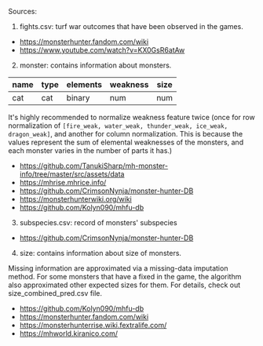 Sources: 
1. fights.csv: turf war outcomes that have been observed in the games.
- https://monsterhunter.fandom.com/wiki
- https://www.youtube.com/watch?v=KX0GsR6atAw

2. monster: contains information about monsters.

| name | type | elements | weakness | size |  
|------|------|----------|----------|------|
| cat  | cat  | binary   | num      | num  |

It's highly recommended to normalize weakness feature twice (once for row normalization
of `[fire_weak, water_weak, thunder_weak, ice_weak, dragon_weak]`, and another
for column normalization. This is because the values represent the sum of elemental weaknesses 
of the monsters, and each monster varies in the number of parts it has.)

- https://github.com/TanukiSharp/mh-monster-info/tree/master/src/assets/data
- https://mhrise.mhrice.info/
- https://github.com/CrimsonNynja/monster-hunter-DB
- https://monsterhunterwiki.org/wiki
- https://github.com/Kolyn090/mhfu-db

3. subspecies.csv: record of monsters' subspecies
- https://github.com/CrimsonNynja/monster-hunter-DB

4. size: contains information about size of monsters.

Missing information are approximated via a missing-data imputation method. For some monsters that
have a fixed in the game, the algorithm also approximated other expected sizes for them. For details,
check out size_combined_pred.csv file.

- https://github.com/Kolyn090/mhfu-db
- https://monsterhunter.fandom.com/wiki
- https://monsterhunterrise.wiki.fextralife.com/
- https://mhworld.kiranico.com/
